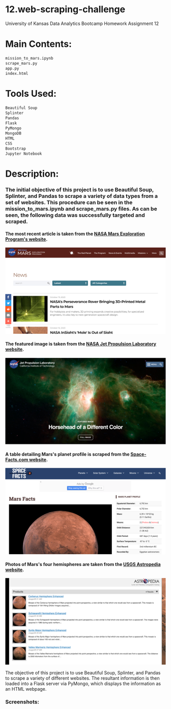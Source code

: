 # 12.web-scraping-challenge
University of Kansas Data Analytics Bootcamp Homework Assignment 12

# Main Contents:
    mission_to_mars.ipynb
    scrape_mars.py
    app.py
    index.html
# Tools Used:
    Beautiful Soup
    Splinter
    Pandas
    Flask
    PyMongo
    MongoDB
    HTML
    CSS
    Bootstrap
    Jupyter Notebook

# Description:

### The initial objective of this project is to use Beautiful Soup, Splinter, and Pandas to scrape a variety of data types from a set of websites. This procedure can be seen in the mission_to_mars.ipynb and scrape_mars.py files. As can be seen, the following data was successfully targeted and scraped.
#### The most recent article is taken from the [NASA Mars Exploration Program's website](https://mars.nasa.gov/news/?page=0&per_page=40&order=publish_date+desc%2Ccreated_at+desc&search=&category=19%2C165%2C184%2C204&blank_scope=Latest).
![alt text](https://github.com/blhawkins/12.web-scraping-challenge/blob/main/Screenshots/mars_news.png 'Screenshot of NASA Mars Exploration Program Website')
#### The featured image is taken from the [NASA Jet Propulsion Laboratory website](https://www.jpl.nasa.gov/spaceimages/?search=&category=Mars).
![alt text](https://github.com/blhawkins/12.web-scraping-challenge/blob/main/Screenshots/mars_featured_image.png 'Screenshot of NASA Jet Propulsion Laboratory website')
#### A table detailing Mars's planet profile is scraped from the [Space-Facts.com website](https://space-facts.com/mars/).
![alt text](https://github.com/blhawkins/12.web-scraping-challenge/blob/main/Screenshots/mars_table.png "Screenshot of Mars's Planet Profile on Space-Facts.com")
#### Photos of Mars's four hemispheres are taken from the [USGS Astropedia website](https://astrogeology.usgs.gov/search/results?q=hemisphere+enhanced&k1=target&v1=Mars).
![alt text](https://github.com/blhawkins/12.web-scraping-challenge/blob/main/Screenshots/mars_hemispheres.png 'Screenshot of USGS Astropedia website')

The objective of this project is to use Beautiful Soup, Splinter, and Pandas to scrape a variety of different websites. The resultant information is then loaded into a Flask server via PyMongo, which displays the information as an HTML webpage.

### Screenshots:

